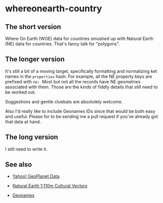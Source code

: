 whereonearth-country
==

The short version
--

Where On Earth (WOE) data for countries smushed up with Natural Earth (NE) data
for countries. That's fancy talk for "polygons".

The longer version
--

It's still a bit of a moving target, specifically formatting and normalizing ket
names in the `properties` hash. For example, all the NE property keys are
prefixed with `ne:`. Most but not all the records have NE geometries associated
with them. Those are the kinds of fiddly details that still need to be worked
out.

Suggestions and gentle cluebats are absolutely welcome.

Also I'd really like to include Geonames IDs since that would be both easy and
useful. Please for to be sending me a pull request if you've already got that
data at hand.

The long version
--

I still need to write it.

See also
--

* [Yahoo! GeoPlanet Data](http://developer.yahoo.com/geo/geoplanet/data/)

* [Natural Earth 1:110m Cultural Vectors](http://www.naturalearthdata.com/downloads/110m-cultural-vectors/)

* [Geonames](http://www.geonames.org/)
